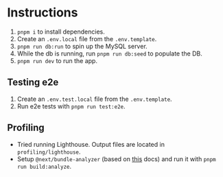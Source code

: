 # Instructions

1. `pnpm i` to install dependencies.
2. Create an `.env.local` file from the `.env.template`.
3. `pnpm run db:run` to spin up the MySQL server.
4. While the db is running, run `pnpm run db:seed` to populate the DB.
5. `pnpm run dev` to run the app.

## Testing e2e

1. Create an `.env.test.local` file from the `.env.template`.
2. Run e2e tests with `pnpm run test:e2e`.

## Profiling

- Tried running Lighthouse. Output files are located in `profiling/lighthouse`.
- Setup `@next/bundle-analyzer` (based on [this](https://nextjs.org/docs/app/building-your-application/optimizing/package-bundling) docs) and run it with `pnpm run build:analyze`.
